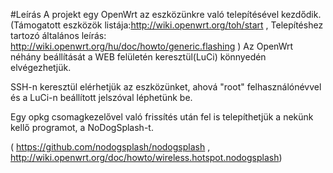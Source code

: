 #Leírás
A projekt egy OpenWrt az eszközünkre való telepítésével kezdődik.
(Támogatott eszközök listája:http://wiki.openwrt.org/toh/start , 
Telepítéshez tartozó általános leírás: http://wiki.openwrt.org/hu/doc/howto/generic.flashing )
     Az OpenWrt néhány beállítását a WEB felületén keresztül(LuCi) könnyedén elvégezhetjük.

SSH-n keresztül elérhetjük az eszközünket, ahová "root" felhasználónévvel és a LuCi-n beállított 
jelszóval léphetünk be.

Egy opkg csomagkezelővel való frissítés után fel is telepíthetjük a nekünk kellő programot, a NoDogSplash-t.

( https://github.com/nodogsplash/nodogsplash , http://wiki.openwrt.org/doc/howto/wireless.hotspot.nodogsplash)




